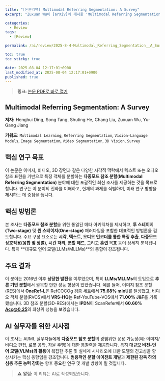```yaml
---
title: "[논문리뷰] Multimodal Referring Segmentation: A Survey"
excerpt: "Zuxuan Wu이 [arXiv]에 게시한 'Multimodal Referring Segmentation: A Survey' 논문에 대한 자세한 리뷰입니다."

categories:
  - Review
tags:
  - [Review]

permalink: /ai/review/2025-8-4-Multimodal_Referring_Segmentation__A_Survey/

toc: true
toc_sticky: true

date: 2025-08-04 12:17:01+0900
last_modified_at: 2025-08-04 12:17:01+0900
published: true
---
```

> **링크:** [논문 PDF로 바로 열기](https://arxiv.org/abs/2508.00265)

## Multimodal Referring Segmentation: A Survey

**저자:** Henghui Ding, Song Tang, Shuting He, Chang Liu, Zuxuan Wu, Yu-Gang Jiang

**키워드:** `Multimodal Learning`, `Referring Segmentation`, `Vision-Language Models`, `Image Segmentation`, `Video Segmentation`, `3D Vision`, `Survey`

## 핵심 연구 목표
이 논문은 이미지, 비디오, 3D 장면과 같은 다양한 시각적 맥락에서 텍스트 또는 오디오 참조 표현을 기반으로 특정 객체를 분할하는 **다중모드 참조 분할(Multimodal Referring Segmentation)** 분야에 대한 포괄적인 최신 조사를 제공하는 것을 목표로 합니다. 연구는 이 분야의 진화를 이해하고, 현재의 과제를 식별하며, 미래 연구 방향을 제시하는 데 중점을 둡니다.

## 핵심 방법론
본 조사는 **다중모드 참조 분할**을 위한 통일된 메타 아키텍처를 제시하고, **투 스테이지(Two-stage)** 및 **원 스테이지(One-stage)** 패러다임을 포함한 대표적인 방법론을 검토합니다. 주요 구성 요소로는 **시각, 텍스트, 오디오 인코더를 통한 특징 추출**, **다중모드 상호작용(융합 및 정렬)**, **시간 처리**, **분할 헤드**, 그리고 **훈련 목표** 등이 상세히 분석됩니다. 특히 **대규모 언어 모델(LLMs/MLLMs)**의 통합이 강조됩니다.

## 주요 결과
이 분야는 2016년 이후 **상당한 발전**을 이루었으며, 특히 **LLMs/MLLMs**의 도입으로 **추론 기반 분할**에서 괄목할 만한 성능 향상이 있었습니다. 예를 들어, 이미지 참조 분할(RES)에서 **OneRef-L**은 RefCOCOg 검증 세트에서 **75.68% mIoU**를 달성했고, 비디오 객체 분할(RVOS)에서 **VRS-HQ**는 Ref-YouTube-VOS에서 **71.00% J&F**를 기록했습니다. 3D 참조 분할(3D-RES)에서는 **IPDN**이 ScanRefer에서 **60.60% Acc@0.25**의 최상위 성능을 보였습니다.

## AI 실무자를 위한 시사점
이 조사는 AI/ML 실무자들에게 **다중모드 참조 분할**의 광범위한 응용 가능성(예: 이미지/비디오 편집, 로봇 공학, 자율 주행)에 대한 통찰력을 제공합니다. 특히 **대규모 비전-언어 모델(VLMs)의 활용**이 복잡한 추론 및 실세계 시나리오에 대한 모델의 견고성을 향상시키는 핵심 동향임을 강조합니다. **범용적인 분할 에이전트 개발**과 **제한된 감독 하의 심층 추론 능력 강화**는 향후 중요한 연구 및 개발 방향이 될 것입니다.

> ⚠️ **알림:** 이 리뷰는 AI로 작성되었습니다.
